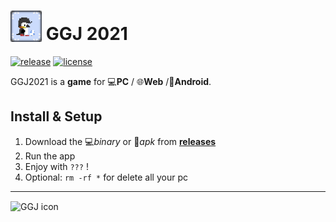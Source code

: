 # <img src="assets/icon.png" alt="GGJ icon" width="50" style="margin-bottom: -3px;"/> GGJ 2021

[![release][1]][2] [![license][7]][8]

GGJ2021 is a **game** for 💻**PC** / 🌐**Web** /📱**Android**.

<!--- ![alt text](demo.gif 'Demo bonus') --->

## Install & Setup

1. Download the 💻*binary* or 📱*apk* from **[releases](https://github.com/GreenDjango/GGJ2021/releases)**
2. Run the app
5. Enjoy with `???` !
6. Optional: `rm -rf *` for delete all your pc

---

<img src="app/assets/splashscreen.png" alt="GGJ icon" width="200" align="center"/>

[1]: https://img.shields.io/badge/release-v0.1.0-blue
[2]: https://github.com/GreenDjango/GGJ2021/releases 'GitHub release (latest by date)'
[7]: https://img.shields.io/badge/license-MIT-green
[8]: https://github.com/GreenDjango/GGJ2021/blob/master/LICENSE 'GitHub license'
